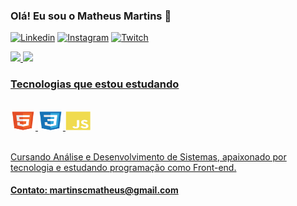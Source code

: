 ### Olá! Eu sou o Matheus Martins 👋

[![Linkedin](https://img.shields.io/badge/LinkedIn-0077B5?style=for-the-badge&logo=linkedin&logoColor=white)](https://www.linkedin.com/in/matheus-martins-9014a4211/)
[![Instagram](https://img.shields.io/badge/Instagram-E4405F?style=for-the-badge&logo=instagram&logoColor=white)](https://www.instagram.com/mathsgtr)
[![Twitch](https://img.shields.io/badge/Twitch-9146FF?style=for-the-badge&logo=twitch&logoColor=white)](https://www.twitch.tv/matheusbmartins)

<div>
   <a href="https://github.com/devemdobro">
   <img height="180em" src="https://github-readme-stats.vercel.app/api?username=martinsmath&show_icons=true&theme=tokyonight&include_all_commits=true&count_private=true"/>
   <img height="180em" src="https://github-readme-stats.vercel.app/api/top-langs/?username=martinsmath&layout=compact&langs_count=6&theme=tokyonight"/>
</div>

### Tecnologias que estou estudando

<div style="display: inline_block"><br/>

  <img alt="html5" height="30" width="40" aligne="center" src="https://raw.githubusercontent.com/devicons/devicon/master/icons/html5/html5-original.svg" />
  <img alt="css" height="30" width="40" aligne="center" src="https://raw.githubusercontent.com/devicons/devicon/master/icons/css3/css3-original.svg" />
  <img alt="html5" height="30" width="40" aligne="center" src="https://raw.githubusercontent.com/devicons/devicon/master/icons/javascript/javascript-plain.svg" />

</div><br/>

Cursando Análise e Desenvolvimento de Sistemas, apaixonado por tecnologia e estudando programação como Front-end.

#### Contato: martinscmatheus@gmail.com
